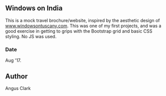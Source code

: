 ## Windows on India
This is a mock travel brochure/website, inspired by the aesthetic design of www.windowsontuscany.com. This was one of my first projects, and was a good exercise in getting to grips with the Bootstrap grid and basic CSS styling. No JS was used. 
### Date 
Aug '17.

## Author
Angus Clark
